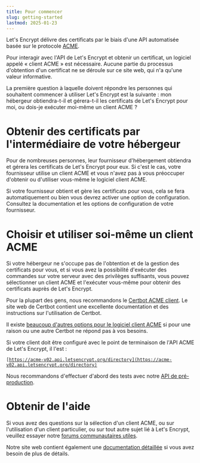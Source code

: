 ```yaml
---
title: Pour commencer
slug: getting-started
lastmod: 2025-01-23
---
```


Let's Encrypt délivre des certificats par le biais d'une API automatisée basée sur le protocole [ACME](https://en.wikipedia.org/wiki/Automatic_Certificate_Management_Environment).

Pour interagir avec l'API de Let's Encrypt et obtenir un certificat, un logiciel appelé « client ACME » est nécessaire. Aucune partie du processus d'obtention d'un certificat ne se déroule sur ce site web, qui n'a qu'une valeur informative.

La première question à laquelle doivent répondre les personnes qui souhaitent commencer à utiliser Let's Encrypt est la suivante : mon hébergeur obtiendra-t-il et gérera-t-il les certificats de Let's Encrypt pour moi, ou dois-je exécuter moi-même un client ACME ?

# Obtenir des certificats par l'intermédiaire de votre hébergeur

Pour de nombreuses personnes, leur fournisseur d'hébergement obtiendra et gérera les certificats de Let's Encrypt pour eux. Si c'est le cas, votre fournisseur utilise un client ACME et vous n'avez pas à vous préoccuper d'obtenir ou d'utiliser vous-même le logiciel client ACME.

Si votre fournisseur obtient et gère les certificats pour vous, cela se fera automatiquement ou bien vous devrez activer une option de configuration. Consultez la documentation et les options de configuration de votre fournisseur.

# Choisir et utiliser soi-même un client ACME

Si votre hébergeur ne s'occupe pas de l'obtention et de la gestion des certificats pour vous, et si vous avez la possibilité d'exécuter des commandes sur votre serveur avec des privilèges suffisants, vous pouvez sélectionner un client ACME et l'exécuter vous-même pour obtenir des certificats auprès de Let's Encrypt.

Pour la plupart des gens, nous recommandons le [Certbot ACME client](https://certbot.eff.org/). Le site web de Certbot contient une excellente documentation et des instructions sur l'utilisation de Certbot.

Il existe [beaucoup d'autres options pour le logiciel client ACME](/docs/client-options/) si pour une raison ou une autre Certbot ne répond pas à vos besoins.

Si votre client doit être configuré avec le point de terminaison de l'API ACME de Let's Encrypt, il l'est :

<code>[https://acme-v02.api.letsencrypt.org/directory](https://acme-v02.api.letsencrypt.org/directory)</code>

Nous recommandons d'effectuer d'abord des tests avec notre [API de pré-production](/docs/staging-environment/).

# Obtenir de l'aide

Si vous avez des questions sur la sélection d'un client ACME, ou sur l'utilisation d'un client particulier, ou sur tout autre sujet lié à Let's Encrypt, veuillez essayer notre [forums communautaires utiles](https://community.letsencrypt.org/).

Notre site web contient également une [documentation détaillée](/docs/) si vous avez besoin de plus de détails.
